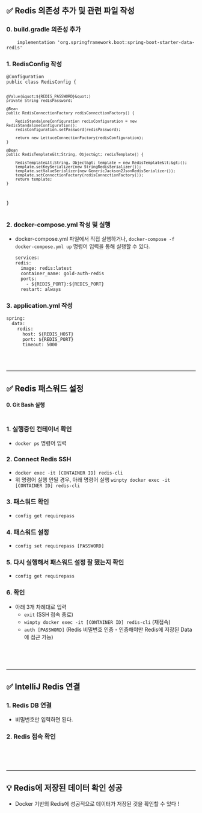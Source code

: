 <h2 id="✅-redis-의존성-추가-및-관련-파일-작성">✅ Redis 의존성 추가 및 관련 파일 작성</h2>
<h3 id="0-buildgradle-의존성-추가">0. build.gradle 의존성 추가</h3>
<pre><code>    implementation 'org.springframework.boot:spring-boot-starter-data-redis'</code></pre><h3 id="1-redisconfig-작성">1. RedisConfig 작성</h3>
<pre><code class="language-java">@Configuration
public class RedisConfig {

    @Value(&quot;${REDIS_PASSWORD}&quot;)
    private String redisPassword;

    @Bean
    public RedisConnectionFactory redisConnectionFactory() {

        RedisStandaloneConfiguration redisConfiguration = new RedisStandaloneConfiguration();
        redisConfiguration.setPassword(redisPassword);

        return new LettuceConnectionFactory(redisConfiguration);
    }

    @Bean
    public RedisTemplate&lt;String, Object&gt; redisTemplate() {

        RedisTemplate&lt;String, Object&gt; template = new RedisTemplate&lt;&gt;();
        template.setKeySerializer(new StringRedisSerializer());
        template.setValueSerializer(new GenericJackson2JsonRedisSerializer());
        template.setConnectionFactory(redisConnectionFactory());
        return template;
    }
}</code></pre>
<h3 id="2-docker-composeyml-작성-및-실행">2. docker-compose.yml 작성 및 실행</h3>
<ul>
<li>docker-compose.yml 파일에서 직접 실행하거나,
<code>docker-compose -f docker-compose.yml up</code> 명령어 입력을 통해 실행할 수 있다.<pre><code class="language-yml">services:
redis:
  image: redis:latest
  container_name: gold-auth-redis
  ports:
    - ${REDIS_PORT}:${REDIS_PORT}
  restart: always</code></pre>
</li>
</ul>
<h3 id="3-applicationyml-작성">3. application.yml 작성</h3>
<pre><code class="language-yml">spring:
  data:
    redis:
      host: ${REDIS_HOST}
      port: ${REDIS_PORT}
      timeout: 5000</code></pre>
<br />
<br />

<hr />
<h2 id="✅-redis-패스워드-설정">✅ Redis 패스워드 설정</h2>
<h4 id="0-git-bash-실행">0. Git Bash 실행</h4>
<p><img alt="" src="https://velog.velcdn.com/images/ryuneng2/post/39745f82-03fb-432e-9ca3-25426001b90f/image.png" /></p>
<h3 id="1-실행중인-컨테이너-확인">1. 실행중인 컨테이너 확인</h3>
<ul>
<li><code>docker ps</code> 명령어 입력</li>
</ul>
<h3 id="2-connect-redis-ssh">2. Connect Redis SSH</h3>
<ul>
<li><code>docker exec -it [CONTAINER ID] redis-cli</code></li>
<li>위 명령어 실행 안될 경우, 아래 명령어 실행
 <code>winpty docker exec -it [CONTAINER ID] redis-cli</code></li>
</ul>
<h3 id="3-패스워드-확인">3. 패스워드 확인</h3>
<ul>
<li><code>config get requirepass</code></li>
</ul>
<h3 id="4-패스워드-설정">4. 패스워드 설정</h3>
<ul>
<li><code>config set requirepass [PASSWORD]</code> </li>
</ul>
<h3 id="5-다시-실행해서-패스워드-설정-잘-됐는지-확인">5. 다시 실행해서 패스워드 설정 잘 됐는지 확인</h3>
<ul>
<li><code>config get requirepass</code></li>
</ul>
<h3 id="6-확인">6. 확인</h3>
<ul>
<li>아래 3개 차례대로 입력<ul>
<li><code>exit</code> (SSH 접속 종료)</li>
<li><code>winpty docker exec -it [CONTAINER ID] redis-cli</code> (재접속)</li>
<li><code>auth [PASSWORD]</code> (Redis 비밀번호 인증 - 인증해야만 Redis에 저장된 Data에 접근 가능)</li>
</ul>
</li>
</ul>
<p><img alt="" src="https://velog.velcdn.com/images/ryuneng2/post/7c3d6b89-eebd-44d5-9351-655d69336969/image.png" /></p>
<br />
<br />

<hr />
<h2 id="✅-intellij-redis-연결">✅ IntelliJ Redis 연결</h2>
<h3 id="1-redis-db-연결">1. Redis DB 연결</h3>
<ul>
<li>비밀번호만 입력하면 된다.
<img alt="" src="https://velog.velcdn.com/images/ryuneng2/post/4f29f2df-f20d-4419-8e2e-2fbca3ca4c36/image.png" /></li>
</ul>
<h3 id="2-redis-접속-확인">2. Redis 접속 확인</h3>
<p><img alt="" src="https://velog.velcdn.com/images/ryuneng2/post/08b134d2-dc8c-494b-ad9b-e9123c51b7e5/image.png" /></p>
<br />
<br />

<hr />
<h2 id="💡-redis에-저장된-데이터-확인-성공">💡 Redis에 저장된 데이터 확인 성공</h2>
<ul>
<li>Docker 기반의 Redis에 성공적으로 데이터가 저장된 것을 확인할 수 있다 !
<img alt="" src="https://velog.velcdn.com/images/ryuneng2/post/41095320-a3a1-48c6-9522-b9c7024191e2/image.png" /></li>
</ul>
